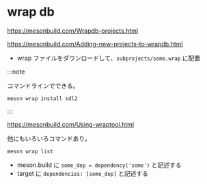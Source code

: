 # wrap db

https://mesonbuild.com/Wrapdb-projects.html

https://mesonbuild.com/Adding-new-projects-to-wrapdb.html

* wrap ファイルをダウンロードして、`subprojects/some.wrap` に配置

:::note

コマンドラインでできる。

```
meson wrap install sdl2
```

:::

https://mesonbuild.com/Using-wraptool.html

他にもいろいろコマンドあり。

```
meson wrap list
```

* meson.build に `some_dep = dependency('some')` と記述する
* target に `dependencies: [some_dep]` と記述する

